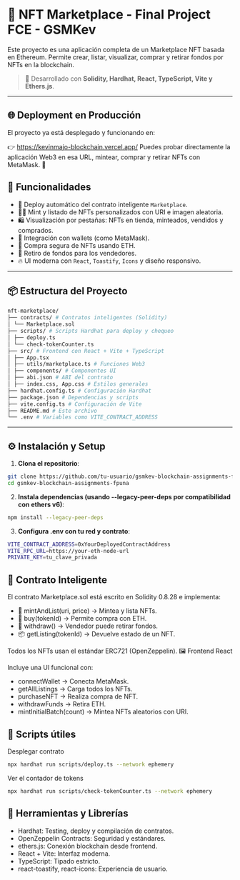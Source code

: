 # 🛒 NFT Marketplace - Final Project FCE - GSMKev

Este proyecto es una aplicación completa de un Marketplace NFT basada en Ethereum. Permite crear, listar, visualizar, comprar y retirar fondos por NFTs en la blockchain.

> 🔗 Desarrollado con **Solidity, Hardhat, React, TypeScript, Vite y Ethers.js**.

---

## 🌐 Deployment en Producción

El proyecto ya está desplegado y funcionando en:

👉 https://kevinmajo-blockchain.vercel.app/
Puedes probar directamente la aplicación Web3 en esa URL, mintear, comprar y retirar NFTs con MetaMask. 🚀

## 📌 Funcionalidades

- 🚀 Deploy automático del contrato inteligente `Marketplace`.
- 🧙‍♂️ Mint y listado de NFTs personalizados con URI e imagen aleatoria.
- 🛍 Visualización por pestañas: NFTs en tienda, minteados, vendidos y comprados.
- 👛 Integración con wallets (como MetaMask).
- 🛒 Compra segura de NFTs usando ETH.
- 🏦 Retiro de fondos para los vendedores.
- 🔥 UI moderna con `React`, `Toastify`, `Icons` y diseño responsivo.

---

## 📦 Estructura del Proyecto
```bash
nft-marketplace/
├── contracts/ # Contratos inteligentes (Solidity)
│ └── Marketplace.sol
├── scripts/ # Scripts Hardhat para deploy y chequeo
│ ├── deploy.ts
│ └── check-tokenCounter.ts
├── src/ # Frontend con React + Vite + TypeScript
│ ├── App.tsx
│ ├── utils/marketplace.ts # Funciones Web3
│ ├── components/ # Componentes UI
│ ├── abi.json # ABI del contrato
│ ├── index.css, App.css # Estilos generales
├── hardhat.config.ts # Configuración Hardhat
├── package.json # Dependencias y scripts
├── vite.config.ts # Configuración de Vite
├── README.md # Este archivo
└── .env # Variables como VITE_CONTRACT_ADDRESS
```

---

## ⚙️ Instalación y Setup

1. **Clona el repositorio**:

```bash
git clone https://github.com/tu-usuario/gsmkev-blockchain-assignments-fpuna.git
cd gsmkev-blockchain-assignments-fpuna
```
2. **Instala dependencias (usando --legacy-peer-deps por compatibilidad con ethers v6)**:
```bash
npm install --legacy-peer-deps
```
3. **Configura .env con tu red y contrato**:
```bash
VITE_CONTRACT_ADDRESS=0xYourDeployedContractAddress
VITE_RPC_URL=https://your-eth-node-url
PRIVATE_KEY=tu_clave_privada
```
## 🧠 Contrato Inteligente

El contrato Marketplace.sol está escrito en Solidity 0.8.28 e implementa:

- 🎨 mintAndList(uri, price) → Mintea y lista NFTs.
- 💸 buy(tokenId) → Permite compra con ETH.
- 🏧 withdraw() → Vendedor puede retirar fondos.
- 📦 getListing(tokenId) → Devuelve estado de un NFT.

Todos los NFTs usan el estándar ERC721 (OpenZeppelin).
🖼 Frontend React

Incluye una UI funcional con:
- connectWallet → Conecta MetaMask.
- getAllListings → Carga todos los NFTs.
- purchaseNFT → Realiza compra de NFT.
- withdrawFunds → Retira ETH.
- mintInitialBatch(count) → Mintea NFTs aleatorios con URI.

## 🧪 Scripts útiles

Desplegar contrato
```bash
npx hardhat run scripts/deploy.ts --network ephemery
```
Ver el contador de tokens
```bash
npx hardhat run scripts/check-tokenCounter.ts --network ephemery
```
## 🔧 Herramientas y Librerías
 - Hardhat: Testing, deploy y compilación de contratos.
 - OpenZeppelin Contracts: Seguridad y estándares.
 - ethers.js: Conexión blockchain desde frontend.
 - React + Vite: Interfaz moderna.
 - TypeScript: Tipado estricto.
 - react-toastify, react-icons: Experiencia de usuario.
